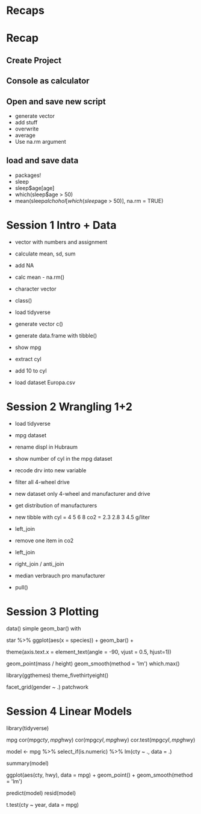 # Recaps

# Recap

## Create Project
## Console as calculator

## Open and save new script
- generate vector
- add stuff
- overwrite
- average 
- Use na.rm argument

## load and save data
- packages!
- sleep
- sleep$age[age]
- which(sleep$age > 50)
- mean(sleep$alchohol[which(sleep$age > 50)], na.rm = TRUE)


# Session 1 Intro + Data

- vector with numbers and assignment
- calculate mean, sd, sum
- add NA
- calc mean - na.rm()
- character vector
- class()
- load tidyverse 

- generate vector c()
- generate data.frame with tibble()

- show mpg
- extract cyl
- add 10 to cyl

- load dataset Europa.csv

# Session 2 Wrangling 1+2

- load tidyverse
- mpg dataset

- rename displ in Hubraum
- show number of cyl in the mpg dataset
- recode drv into new variable 
- filter all 4-wheel drive
- new dataset only 4-wheel and manufacturer and drive
- get distribution of manufacturers 

- new tibble with 
cyl = 4 5 6 8 
co2 = 2.3 2.8 3 4.5 g/liter

- left_join
- remove one item in co2
- left_join
- right_join / anti_join

- median verbrauch pro manufacturer
- pull()

# Session 3 Plotting

data()
simple geom_bar() with 

star %>% ggplot(aes(x = species)) + 
geom_bar() +

  theme(axis.text.x = element_text(angle = -90, vjust = 0.5, hjust=1))


geom_point(mass / height)
geom_smooth(method = 'lm')
which.max()

library(ggthemes)
 theme_fivethirtyeight()

facet_grid(gender ~ .)
patchwork

# Session 4 Linear Models

library(tidyverse)

mpg
cor(mpg$cty, mpg$hwy)
cor(mpg$cyl, mpg$hwy)
cor.test(mpg$cyl, mpg$hwy)

model <- 
mpg %>%
  select_if(is.numeric) %>%
lm(cty ~ ., data = .)

summary(model)

ggplot(aes(cty, hwy), data = mpg) + 
  geom_point() +
  geom_smooth(method = 'lm')

predict(model)
resid(model)

t.test(cty ~ year, data = mpg)